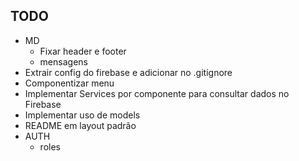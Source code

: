 ## TODO

* MD
  * Fixar header e footer
  * mensagens
* Extrair config do firebase e adicionar no .gitignore
* Componentizar menu
* Implementar Services por componente para consultar dados no Firebase
* Implementar uso de models
* README em layout padrão
* AUTH
  * roles
